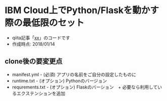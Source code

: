 # IBM Cloud上でPython/Flaskを動かす際の最低限のセット

- qiita記事「[xx]()」のコードです
- 作成時点: 2018/01/14

## clone後の要変更点
- manifest.yml - (必須) アプリの名前をご自分の設定したものに
- runtime.txt - (オプション) Pythonのバージョン
- requrements.txt - (オプション) Flaskのバーション　+ 必要なら利用しているエクステンションを追加

